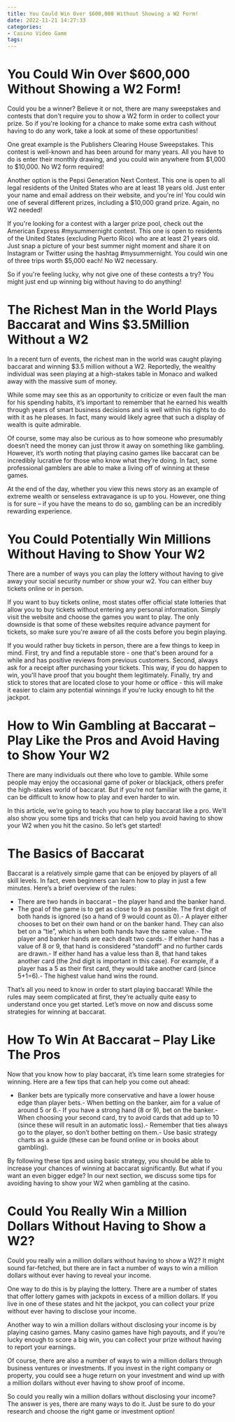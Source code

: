 ```yaml
---
title: You Could Win Over $600,000 Without Showing a W2 Form!
date: 2022-11-21 14:27:33
categories:
- Casino Video Game
tags:
---
```



#  You Could Win Over $600,000 Without Showing a W2 Form!

Could you be a winner? Believe it or not, there are many sweepstakes and contests that don't require you to show a W2 form in order to collect your prize. So if you're looking for a chance to make some extra cash without having to do any work, take a look at some of these opportunities!

One great example is the Publishers Clearing House Sweepstakes. This contest is well-known and has been around for many years. All you have to do is enter their monthly drawing, and you could win anywhere from $1,000 to $10,000. No W2 form required!

Another option is the Pepsi Generation Next Contest. This one is open to all legal residents of the United States who are at least 18 years old. Just enter your name and email address on their website, and you're in! You could win one of several different prizes, including a $10,000 grand prize. Again, no W2 needed!

If you're looking for a contest with a larger prize pool, check out the American Express #mysummernight contest. This one is open to residents of the United States (excluding Puerto Rico) who are at least 21 years old. Just snap a picture of your best summer night moment and share it on Instagram or Twitter using the hashtag #mysummernight. You could win one of three trips worth $5,000 each! No W2 necessary.

So if you're feeling lucky, why not give one of these contests a try? You might just end up winning big without having to do anything!

#  The Richest Man in the World Plays Baccarat and Wins $3.5Million Without a W2

In a recent turn of events, the richest man in the world was caught playing baccarat and winning $3.5 million without a W2. Reportedly, the wealthy individual was seen playing at a high-stakes table in Monaco and walked away with the massive sum of money.

While some may see this as an opportunity to criticize or even fault the man for his spending habits, it’s important to remember that he earned his wealth through years of smart business decisions and is well within his rights to do with it as he pleases. In fact, many would likely agree that such a display of wealth is quite admirable.

Of course, some may also be curious as to how someone who presumably doesn’t need the money can just throw it away on something like gambling. However, it’s worth noting that playing casino games like baccarat can be incredibly lucrative for those who know what they’re doing. In fact, some professional gamblers are able to make a living off of winning at these games.

At the end of the day, whether you view this news story as an example of extreme wealth or senseless extravagance is up to you. However, one thing is for sure – if you have the means to do so, gambling can be an incredibly rewarding experience.

#  You Could Potentially Win Millions Without Having to Show Your W2

There are a number of ways you can play the lottery without having to give away your social security number or show your w2. You can either buy tickets online or in person.

If you want to buy tickets online, most states offer official state lotteries that allow you to buy tickets without entering any personal information. Simply visit the website and choose the games you want to play. The only downside is that some of these websites require advance payment for tickets, so make sure you're aware of all the costs before you begin playing.

If you would rather buy tickets in person, there are a few things to keep in mind. First, try and find a reputable store - one that's been around for a while and has positive reviews from previous customers. Second, always ask for a receipt after purchasing your tickets. This way, if you do happen to win, you'll have proof that you bought them legitimately. Finally, try and stick to stores that are located close to your home or office - this will make it easier to claim any potential winnings if you're lucky enough to hit the jackpot.

#  How to Win Gambling at Baccarat – Play Like the Pros and Avoid Having to Show Your W2

There are many individuals out there who love to gamble. While some people may enjoy the occasional game of poker or blackjack, others prefer the high-stakes world of baccarat. But if you’re not familiar with the game, it can be difficult to know how to play and even harder to win.

In this article, we’re going to teach you how to play baccarat like a pro. We’ll also show you some tips and tricks that can help you avoid having to show your W2 when you hit the casino. So let’s get started!

# The Basics of Baccarat

Baccarat is a relatively simple game that can be enjoyed by players of all skill levels. In fact, even beginners can learn how to play in just a few minutes. Here’s a brief overview of the rules:

- There are two hands in baccarat – the player hand and the banker hand.
- The goal of the game is to get as close to 9 as possible. The first digit of both hands is ignored (so a hand of 9 would count as 0).- A player either chooses to bet on their own hand or on the banker hand. They can also bet on a “tie”, which is when both hands have the same value.- The player and banker hands are each dealt two cards.- If either hand has a value of 8 or 9, that hand is considered “standoff” and no further cards are drawn.- If either hand has a value less than 8, that hand takes another card (the 2nd digit is important in this case). For example, if a player has a 5 as their first card, they would take another card (since 5+1=6).- The highest value hand wins the round.

That’s all you need to know in order to start playing baccarat! While the rules may seem complicated at first, they’re actually quite easy to understand once you get started. Let’s move on now and discuss some strategies for winning at baccarat.

# How To Win At Baccarat – Play Like The Pros

Now that you know how to play baccarat, it’s time learn some strategies for winning. Here are a few tips that can help you come out ahead:

- Banker bets are typically more conservative and have a lower house edge than player bets.- When betting on the banker, aim for a value of around 5 or 6.- If you have a strong hand (8 or 9), bet on the banker.- When choosing your second card, try to avoid cards that add up to 10 (since these will result in an automatic loss).- Remember that ties always go to the player, so don’t bother betting on them.- Use basic strategy charts as a guide (these can be found online or in books about gambling).

 By following these tips and using basic strategy, you should be able to increase your chances of winning at baccarat significantly. But what if you want an even bigger edge? In our next section, we discuss some tips for avoiding having to show your W2 when gambling at the casino.

#  Could You Really Win a Million Dollars Without Having to Show a W2?

Could you really win a million dollars without having to show a W2? It might sound far-fetched, but there are in fact a number of ways to win a million dollars without ever having to reveal your income.

One way to do this is by playing the lottery. There are a number of states that offer lottery games with jackpots in excess of a million dollars. If you live in one of these states and hit the jackpot, you can collect your prize without ever having to disclose your income.

Another way to win a million dollars without disclosing your income is by playing casino games. Many casino games have high payouts, and if you’re lucky enough to score a big win, you can collect your prize without having to report your earnings.

Of course, there are also a number of ways to win a million dollars through business ventures or investments. If you invest in the right company or property, you could see a huge return on your investment and wind up with a million dollars without ever having to show proof of income.

So could you really win a million dollars without disclosing your income? The answer is yes, there are many ways to do it. Just be sure to do your research and choose the right game or investment option!